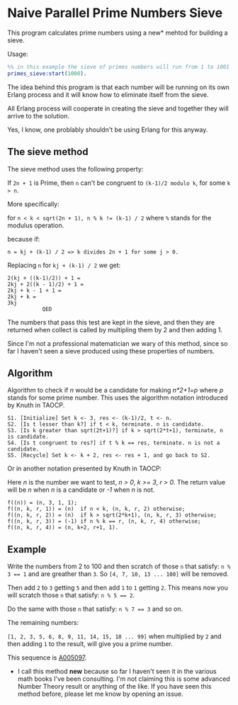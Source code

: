 # Naive Parallel Prime Numbers Sieve #

This program calculates prime numbers using a new* mehtod for building a sieve.

Usage:

```erlang
%% in this example the sieve of primes numbers will run from 1 to 1001 max.
primes_sieve:start(1000).
```

The idea behind this program is that each number will be running on its own Erlang process and it will know how to eliminate itself from the sieve.

All Erlang process will cooperate in creating the sieve and together they will arrive to the solution.

Yes, I know, one problably shouldn't be using Erlang for this anyway.

## The sieve method ##

The sieve method uses the following property:

If `2n + 1` is Prime, then `n` can't be congruent to `(k-1)/2 modulo k`, for some `k > n`.

More specifically:

for `n < k < sqrt(2n + 1), n % k != (k-1) / 2` where `%` stands for the modulus operation.

because if:

`n = kj + (k-1) / 2 => k divides 2n + 1 for some j > 0.`

Replacing `n` for `kj + (k-1) / 2` we get:

```
2(kj + ((k-1)/2)) + 1 =
2kj + 2((k - 1)/2) + 1 =
2kj + k - 1 + 1 =
2kj + k =
3kj
           QED
```

The numbers that pass this test are kept in the sieve, and then they are returned when collect is called by
multipling them by 2 and then adding 1.

Since I'm not a professional matematician we wary of this method, since so far I haven't seen a sieve produced
using these properties of numbers.

## Algorithm ##

Algorithm to check if _n_ would be a candidate for making _n*2+1=p_ where _p_ stands for some prime number.
This uses the algorithm notation introduced by Knuth in TAOCP.

```
S1. [Initialize] Set k <- 3, res <- (k-1)/2, t <- n.
S2. [Is t lesser than k?] if t < k, terminate. n is candidate.
S3. [Is k greater than sqrt(2t+1)?] if k > sqrt(2*t+1), terminate, n is candidate.
S4. [Is t congruent to res?] if t % k == res, terminate. n is not a candidate.
S5. [Recycle] Set k <- k + 2, res <- res + 1, and go back to S2.
```

Or in another notation presented by Knuth in TAOCP:

Here _n_ is the number we want to test, _n > 0_, _k >= 3_, _r > 0_. The return value will be _n_ when _n_ is a candidate or
_-1_ when _n_ is not.

```
f((n)) = (n, 3, 1, 1);
f((n, k, r, 1)) = (n)  if n < k, (n, k, r, 2) otherwise;
f((n, k, r, 2)) = (n)  if k > sqrt(2*k+1), (n, k, r, 3) otherwise;
f((n, k, r, 3)) = (-1) if n % k == r, (n, k, r, 4) otherwise;
f((n, k, r, 4)) = (n, k+2, r+1, 1).
```

## Example ##

Write the numbers from 2 to 100 and then scratch of those `n` that satisfy: `n % 3 == 1` and are greather than `3`.
So `[4, 7, 10, 13 ... 100]` will be removed.

Then add `2` to `3` getting `5` and then add `1` to `1` getting `2`. This means now you will scratch those `n`
that satisfy: `n % 5 == 2`.

Do the same with those `n` that satisfy: `n % 7 == 3` and so on.

The remaining numbers:

`[1, 2, 3, 5, 6, 8, 9, 11, 14, 15, 18 ... 99]` when multiplied by `2` and then adding `1` to the result, will give you a prime number.

This sequence is [A005097](http://oeis.org/A005097).

* I call this method __new__ because so far I haven't seen it in the various math books I've been consulting. I'm not claiming this is
some advanced Number Theory result or anything of the like. If you have seen this method before, please let me know by opening an issue.
